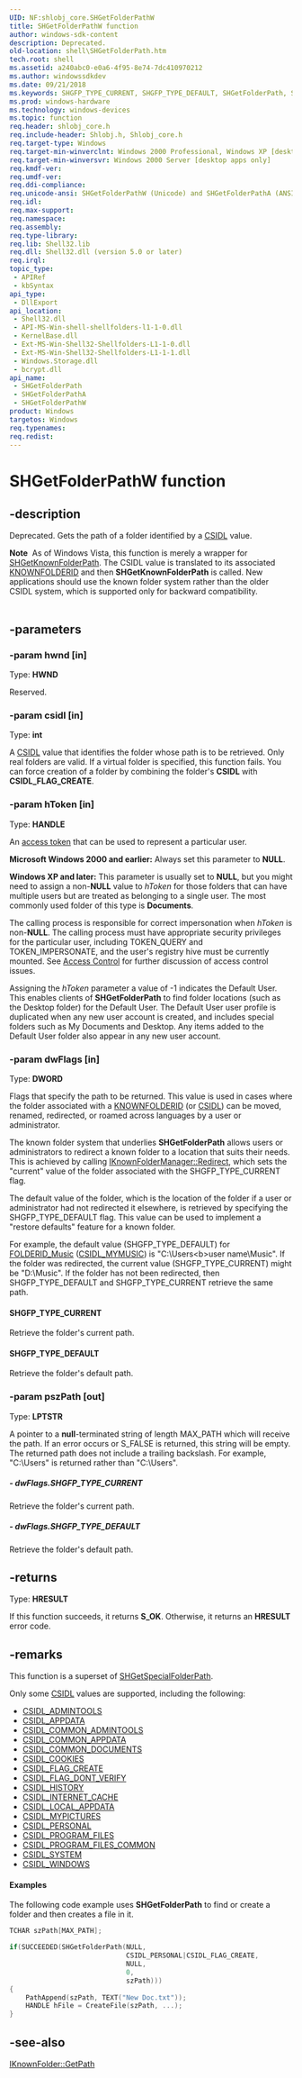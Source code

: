 ```yaml
---
UID: NF:shlobj_core.SHGetFolderPathW
title: SHGetFolderPathW function
author: windows-sdk-content
description: Deprecated.
old-location: shell\SHGetFolderPath.htm
tech.root: shell
ms.assetid: a240abc0-e0a6-4f95-8e74-7dc410970212
ms.author: windowssdkdev
ms.date: 09/21/2018
ms.keywords: SHGFP_TYPE_CURRENT, SHGFP_TYPE_DEFAULT, SHGetFolderPath, SHGetFolderPath function [Windows Shell], SHGetFolderPathA, SHGetFolderPathW, _win32_SHGetFolderPath, _win32_SHGetFolderPath_cpp, shell.SHGetFolderPath, shlobj_core/SHGetFolderPath, shlobj_core/SHGetFolderPathA, shlobj_core/SHGetFolderPathW
ms.prod: windows-hardware
ms.technology: windows-devices
ms.topic: function
req.header: shlobj_core.h
req.include-header: Shlobj.h, Shlobj_core.h
req.target-type: Windows
req.target-min-winverclnt: Windows 2000 Professional, Windows XP [desktop apps only]
req.target-min-winversvr: Windows 2000 Server [desktop apps only]
req.kmdf-ver: 
req.umdf-ver: 
req.ddi-compliance: 
req.unicode-ansi: SHGetFolderPathW (Unicode) and SHGetFolderPathA (ANSI)
req.idl: 
req.max-support: 
req.namespace: 
req.assembly: 
req.type-library: 
req.lib: Shell32.lib
req.dll: Shell32.dll (version 5.0 or later)
req.irql: 
topic_type:
 - APIRef
 - kbSyntax
api_type:
 - DllExport
api_location:
 - Shell32.dll
 - API-MS-Win-shell-shellfolders-l1-1-0.dll
 - KernelBase.dll
 - Ext-MS-Win-Shell32-Shellfolders-L1-1-0.dll
 - Ext-MS-Win-Shell32-Shellfolders-L1-1-1.dll
 - Windows.Storage.dll
 - bcrypt.dll
api_name:
 - SHGetFolderPath
 - SHGetFolderPathA
 - SHGetFolderPathW
product: Windows
targetos: Windows
req.typenames: 
req.redist: 
---
```


# SHGetFolderPathW function


## -description


Deprecated. Gets the path of a folder identified by a <a href="https://msdn.microsoft.com/33d92271-2865-4ebd-b96c-bf293deb4310">CSIDL</a> value.
            
            
<div class="alert"><b>Note</b>  As of Windows Vista, this function is merely a wrapper for <a href="https://msdn.microsoft.com/5434c744-484b-4c34-9a76-dddbcb81eb29">SHGetKnownFolderPath</a>. The CSIDL value is translated to its associated <a href="https://msdn.microsoft.com/f2c08ade-3083-44e4-82b0-dde45f0e3094">KNOWNFOLDERID</a> and then <b>SHGetKnownFolderPath</b> is called. New applications should use the known folder system rather than the older CSIDL system, which is supported only for backward compatibility.</div><div> </div>

## -parameters




### -param hwnd [in]

Type: <b>HWND</b>

Reserved.


### -param csidl [in]

Type: <b>int</b>

A <a href="https://msdn.microsoft.com/33d92271-2865-4ebd-b96c-bf293deb4310">CSIDL</a> value that identifies the folder whose path is to be retrieved. Only real folders are valid. If a virtual folder is specified, this function fails. You can force creation of a folder by combining the folder's <b>CSIDL</b> with <b>CSIDL_FLAG_CREATE</b>.


### -param hToken [in]

Type: <b>HANDLE</b>

An <a href="https://msdn.microsoft.com/350159c9-2399-427a-ba44-c897a9664299">access token</a> that can be used to represent a particular user. 
    
                        

<b>Microsoft Windows 2000 and earlier:</b> Always set this parameter to <b>NULL</b>.

<b>Windows XP and later:</b> This parameter is usually set to <b>NULL</b>, but you might need to assign a non-<b>NULL</b> value to <i>hToken</i> for those folders that can have multiple users but are treated as belonging to a single user. The most commonly used folder of this type is <b>Documents</b>.

The calling process is responsible for correct impersonation when <i>hToken</i> is non-<b>NULL</b>. The calling process must have appropriate security privileges for the particular user, including TOKEN_QUERY and TOKEN_IMPERSONATE, and the user's registry hive must be currently mounted. See <a href="https://msdn.microsoft.com/d9ce4ec5-5c09-4b33-93a1-39638a925986">Access Control</a> for further discussion of access control issues.

Assigning the <i>hToken</i> parameter a value of -1 indicates the Default User. This enables clients of <b>SHGetFolderPath</b> to find folder locations (such as the Desktop folder) for the Default User. The Default User user profile is duplicated when any new user account is created, and includes special folders such as My Documents and Desktop. Any items added to the Default User folder also appear in any new user account.


### -param dwFlags [in]

Type: <b>DWORD</b>

Flags that specify the path to be returned. This value is used in cases where the folder associated with a <a href="https://msdn.microsoft.com/f2c08ade-3083-44e4-82b0-dde45f0e3094">KNOWNFOLDERID</a> (or <a href="https://msdn.microsoft.com/33d92271-2865-4ebd-b96c-bf293deb4310">CSIDL</a>) can be moved, renamed, redirected, or roamed across languages by a user or administrator. 
    
                        

The known folder system that underlies <b>SHGetFolderPath</b> allows users or administrators to redirect a known folder to a location that suits their needs. This is achieved by calling <a href="https://msdn.microsoft.com/0f4fc609-597b-4c72-b875-4b3f051dd056">IKnownFolderManager::Redirect</a>, which sets the "current" value of the folder associated with the SHGFP_TYPE_CURRENT flag.

The default value of the folder, which is the location of the folder if a user or administrator had not redirected it elsewhere, is retrieved by specifying the SHGFP_TYPE_DEFAULT flag. This value can be used to implement a "restore defaults" feature for a known folder.

For example, the default value (SHGFP_TYPE_DEFAULT) for <a href="https://msdn.microsoft.com/f2c08ade-3083-44e4-82b0-dde45f0e3094">FOLDERID_Music</a> (<a href="https://msdn.microsoft.com/33d92271-2865-4ebd-b96c-bf293deb4310">CSIDL_MYMUSIC</a>) is "C:\Users\<b>user name</b>\Music". If the folder was redirected, the current value (SHGFP_TYPE_CURRENT) might be "D:\Music". If the folder has not been redirected, then SHGFP_TYPE_DEFAULT and SHGFP_TYPE_CURRENT retrieve the same path.



#### SHGFP_TYPE_CURRENT

Retrieve the folder's current path.



#### SHGFP_TYPE_DEFAULT

Retrieve the folder's default path.


### -param pszPath [out]

Type: <b>LPTSTR</b>

A pointer to a <b>null</b>-terminated string of length MAX_PATH which will receive the path. If an error occurs or S_FALSE is returned, this string will be empty. The returned path does not include a trailing backslash. For example, "C:\Users" is returned rather than "C:\Users\".


##### - dwFlags.SHGFP_TYPE_CURRENT

Retrieve the folder's current path.


##### - dwFlags.SHGFP_TYPE_DEFAULT

Retrieve the folder's default path.


## -returns



Type: <b>HRESULT</b>

If this function succeeds, it returns <b xmlns:loc="http://microsoft.com/wdcml/l10n">S_OK</b>. Otherwise, it returns an <b xmlns:loc="http://microsoft.com/wdcml/l10n">HRESULT</b> error code.




## -remarks



This function is a superset of <a href="https://msdn.microsoft.com/4c39fdc1-5e43-4042-8703-fb72c88e2637">SHGetSpecialFolderPath</a>.

Only some <a href="https://msdn.microsoft.com/33d92271-2865-4ebd-b96c-bf293deb4310">CSIDL</a> values are supported, including the following:

				

<ul>
<li>
<a href="https://msdn.microsoft.com/33d92271-2865-4ebd-b96c-bf293deb4310">CSIDL_ADMINTOOLS</a>
</li>
<li>
<a href="https://msdn.microsoft.com/33d92271-2865-4ebd-b96c-bf293deb4310">CSIDL_APPDATA</a>
</li>
<li>
<a href="https://msdn.microsoft.com/33d92271-2865-4ebd-b96c-bf293deb4310">CSIDL_COMMON_ADMINTOOLS</a>
</li>
<li>
<a href="https://msdn.microsoft.com/33d92271-2865-4ebd-b96c-bf293deb4310">CSIDL_COMMON_APPDATA</a>
</li>
<li>
<a href="https://msdn.microsoft.com/33d92271-2865-4ebd-b96c-bf293deb4310">CSIDL_COMMON_DOCUMENTS</a>
</li>
<li>
<a href="https://msdn.microsoft.com/33d92271-2865-4ebd-b96c-bf293deb4310">CSIDL_COOKIES</a>
</li>
<li>
<a href="https://msdn.microsoft.com/33d92271-2865-4ebd-b96c-bf293deb4310">CSIDL_FLAG_CREATE</a>
</li>
<li>
<a href="https://msdn.microsoft.com/33d92271-2865-4ebd-b96c-bf293deb4310">CSIDL_FLAG_DONT_VERIFY</a>
</li>
<li>
<a href="https://msdn.microsoft.com/33d92271-2865-4ebd-b96c-bf293deb4310">CSIDL_HISTORY</a>
</li>
<li>
<a href="https://msdn.microsoft.com/33d92271-2865-4ebd-b96c-bf293deb4310">CSIDL_INTERNET_CACHE</a>
</li>
<li>
<a href="https://msdn.microsoft.com/33d92271-2865-4ebd-b96c-bf293deb4310">CSIDL_LOCAL_APPDATA</a>
</li>
<li>
<a href="https://msdn.microsoft.com/33d92271-2865-4ebd-b96c-bf293deb4310">CSIDL_MYPICTURES</a>
</li>
<li>
<a href="https://msdn.microsoft.com/33d92271-2865-4ebd-b96c-bf293deb4310">CSIDL_PERSONAL</a>
</li>
<li>
<a href="https://msdn.microsoft.com/33d92271-2865-4ebd-b96c-bf293deb4310">CSIDL_PROGRAM_FILES</a>
</li>
<li>
<a href="https://msdn.microsoft.com/33d92271-2865-4ebd-b96c-bf293deb4310">CSIDL_PROGRAM_FILES_COMMON</a>
</li>
<li>
<a href="https://msdn.microsoft.com/33d92271-2865-4ebd-b96c-bf293deb4310">CSIDL_SYSTEM</a>
</li>
<li>
<a href="https://msdn.microsoft.com/33d92271-2865-4ebd-b96c-bf293deb4310">CSIDL_WINDOWS</a>
</li>
</ul>

#### Examples

The following code example uses <b>SHGetFolderPath</b> to find or create a folder and then creates a file in it.


```cpp
TCHAR szPath[MAX_PATH];

if(SUCCEEDED(SHGetFolderPath(NULL, 
                             CSIDL_PERSONAL|CSIDL_FLAG_CREATE, 
                             NULL, 
                             0, 
                             szPath))) 
{
    PathAppend(szPath, TEXT("New Doc.txt"));
    HANDLE hFile = CreateFile(szPath, ...);
}
```





## -see-also




<a href="https://msdn.microsoft.com/c1786db0-9bcc-4fc8-ae18-8519da6edda9">IKnownFolder::GetPath</a>
 

 

